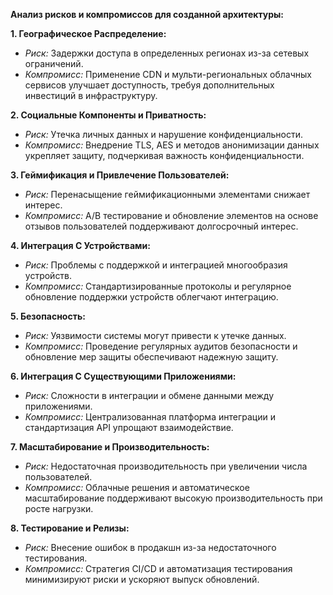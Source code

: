 **Анализ рисков и компромиссов для созданной архитектуры:**

**1. Географическое Распределение:**
   - *Риск:* Задержки доступа в определенных регионах из-за сетевых ограничений.
   - *Компромисс:* Применение CDN и мульти-региональных облачных сервисов улучшает доступность, требуя дополнительных инвестиций в инфраструктуру.

**2. Социальные Компоненты и Приватность:**
   - *Риск:* Утечка личных данных и нарушение конфиденциальности.
   - *Компромисс:* Внедрение TLS, AES и методов анонимизации данных укрепляет защиту, подчеркивая важность конфиденциальности.

**3. Геймификация и Привлечение Пользователей:**
   - *Риск:* Перенасыщение геймификационными элементами снижает интерес.
   - *Компромисс:* А/B тестирование и обновление элементов на основе отзывов пользователей поддерживают долгосрочный интерес.

**4. Интеграция С Устройствами:**
   - *Риск:* Проблемы с поддержкой и интеграцией многообразия устройств.
   - *Компромисс:* Стандартизированные протоколы и регулярное обновление поддержки устройств облегчают интеграцию.

**5. Безопасность:**
   - *Риск:* Уязвимости системы могут привести к утечке данных.
   - *Компромисс:* Проведение регулярных аудитов безопасности и обновление мер защиты обеспечивают надежную защиту.

**6. Интеграция С Существующими Приложениями:**
   - *Риск:* Сложности в интеграции и обмене данными между приложениями.
   - *Компромисс:* Централизованная платформа интеграции и стандартизация API упрощают взаимодействие.

**7. Масштабирование и Производительность:**
   - *Риск:* Недостаточная производительность при увеличении числа пользователей.
   - *Компромисс:* Облачные решения и автоматическое масштабирование поддерживают высокую производительность при росте нагрузки.

**8. Тестирование и Релизы:**
   - *Риск:* Внесение ошибок в продакшн из-за недостаточного тестирования.
   - *Компромисс:* Стратегия CI/CD и автоматизация тестирования минимизируют риски и ускоряют выпуск обновлений.